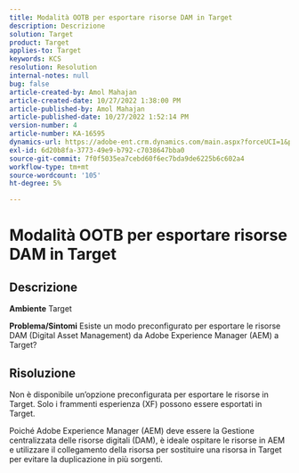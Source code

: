 ```yaml
---
title: Modalità OOTB per esportare risorse DAM in Target
description: Descrizione
solution: Target
product: Target
applies-to: Target
keywords: KCS
resolution: Resolution
internal-notes: null
bug: false
article-created-by: Amol Mahajan
article-created-date: 10/27/2022 1:38:00 PM
article-published-by: Amol Mahajan
article-published-date: 10/27/2022 1:52:14 PM
version-number: 4
article-number: KA-16595
dynamics-url: https://adobe-ent.crm.dynamics.com/main.aspx?forceUCI=1&pagetype=entityrecord&etn=knowledgearticle&id=86fb7590-fc55-ed11-bba2-6045bd006793
exl-id: 6d20b8fa-3773-49e9-b792-c7038647bba0
source-git-commit: 7f0f5035ea7cebd60f6ec7bda9de6225b6c602a4
workflow-type: tm+mt
source-wordcount: '105'
ht-degree: 5%

---
```


# Modalità OOTB per esportare risorse DAM in Target

## Descrizione

<b>Ambiente</b>
Target


<b>Problema/Sintomi</b>
Esiste un modo preconfigurato per esportare le risorse DAM (Digital Asset Management) da Adobe Experience Manager (AEM) a Target?


## Risoluzione


Non è disponibile un’opzione preconfigurata per esportare le risorse in Target. Solo i frammenti esperienza (XF) possono essere esportati in Target.

Poiché Adobe Experience Manager (AEM) deve essere la Gestione centralizzata delle risorse digitali (DAM), è ideale ospitare le risorse in AEM e utilizzare il collegamento della risorsa per sostituire una risorsa in Target per evitare la duplicazione in più sorgenti.
